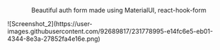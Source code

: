 <p style="text-align: center;">Beautiful auth form made using MaterialUI, react-hook-form<br/></p>
![Screenshot_2](https://user-images.githubusercontent.com/92689817/231778995-e14fc6e5-eb01-4344-8e3a-27852fa4e16e.png)
